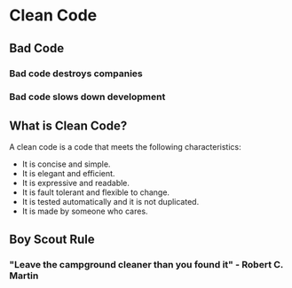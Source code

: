 # Clean Code

## Bad Code

### Bad code destroys companies

### Bad code slows down development

## What is Clean Code?

A clean code is a code that meets the following characteristics:

- It is concise and simple.
- It is elegant and efficient.
- It is expressive and readable.
- It is fault tolerant and flexible to change.
- It is tested automatically and it is not duplicated.
- It is made by someone who cares.

## Boy Scout Rule

### "Leave the campground cleaner than you found it" - Robert C. Martin
